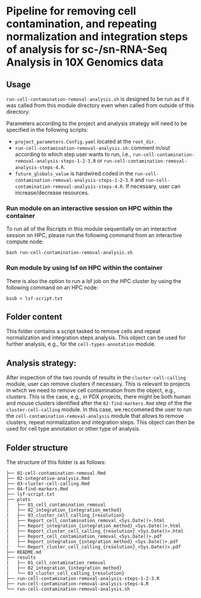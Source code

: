 # Pipeline for removing cell contamination, and repeating normalization and integration steps of analysis for sc-/sn-RNA-Seq Analysis in 10X Genomics data

## Usage

`run-cell-contamination-removal-analysis.sh` is designed to be run as if it was called from this module directory even when called from outside of this directory.

Parameters according to the project and analysis strategy will need to be specified in the following scripts:
- `project_parameters.Config.yaml` located at the `root_dir`.
- `run-cell-contamination-removal-analysis.sh`: comment in/out according to which step user wants to run, i.e., `run-cell-contamination-removal-analysis-steps-1-2-3.R` or `run-cell-contamination-removal-analysis-steps-4.R`.
- `future_globals_value` is hardwired coded in the `run-cell-contamination-removal-analysis-steps-1-2-3.R` and `run-cell-contamination-removal-analysis-steps-4.R`. If necessary, user can increase/decrease resources.


### Run module on an interactive session on HPC within the container

To run all of the Rscripts in this module sequentially on an interactive session on HPC, please run the following command from an interactive compute node:

```
bash run-cell-contamination-removal-analysis.sh
```

### Run module by using lsf on HPC within the container

There is also the option to run a lsf job on the HPC cluster by using the following command on an HPC node:

```
bsub < lsf-script.txt
```


## Folder content
This folder contains a script tasked to remove cells and repeat normalization and integration steps analysis. This object can be used for further analysis, e.g., for the `cell-types-annotation` module.

## Analysis strategy:

After inspection of the two rounds of results in the `cluster-cell-calling` module, user can remove clusters if necessary. This is relevant to projects in which we need to remove cell contamination from the object, e.g., clusters. This is the case, e.g., in PDX projects, there might be both human and mouse clusters identified after the `02-find-markers.Rmd` step of the the `cluster-cell-calling` module. In this case, we reccomened the user to run the `cell-contamination-removal-analysis` module that allows to remove clusters, repeat normalization and integration steps. This object can then be used for cell type annotation or other type of analysis.


## Folder structure 

The structure of this folder is as follows:

```
├── 01-cell-contamination-removal.Rmd
├── 02-integrative-analysis.Rmd
├── 03-cluster-cell-calling.Rmd
├── 04-find-markers.Rmd
├── lsf-script.txt
├── plots
|   ├── 01_cell_contamination_removal
|   ├── 02_integration_{integration_method}
|   ├── 03_cluster_cell_calling_{resolution}
|   ├── Report_cell_contamination_removal_<Sys.Date()>.html
|   ├── Report_integration_{integration_method}_<Sys.Date()>.html
|   ├── Report_cluster_cell_calling_{resolution}_<Sys.Date()>.html
|   ├── Report_cell_contamination_removal_<Sys.Date()>.pdf
|   ├── Report_integration_{integration_method}_<Sys.Date()>.pdf
|   └── Report_cluster_cell_calling_{resolution}_<Sys.Date()>.pdf
├── README.md
├── results
|   ├── 01_cell_contamination_removal
|   ├── 02_integration_{integration_method}
|   └── 03_cluster_cell_calling_{resolution}
├── run-cell-contamination-removal-analysis-steps-1-2-3.R
├── run-cell-contamination-removal-analysis-steps-4.R
└── run-cell-contamination-removal-analysis.sh
```

